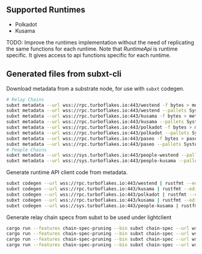 ## Supported Runtimes
  - Polkadot
  - Kusama

TODO: Improve the runtimes implementation without the need of replicating the same functions for each runtime. Note that *RuntimeApi* is runtime specific. It gives access to api functions specific for each runtime.

## Generated files from subxt-cli

Download metadata from a substrate node, for use with `subxt` codegen.

```bash
# Relay Chains
subxt metadata --url wss://rpc.turboflakes.io:443/westend -f bytes > metadata/westend_metadata.scale
subxt metadata --url wss://rpc.turboflakes.io:443/westend --pallets System,Session,Balances,Staking,Utility,NominationPools -f bytes > metadata/westend_metadata_small.scale
subxt metadata --url wss://rpc.turboflakes.io:443/kusama -f bytes > metadata/kusama_metadata.scale
subxt metadata --url wss://rpc.turboflakes.io:443/kusama --pallets System,Session,Balances,Staking,Utility,NominationPools -f bytes > metadata/kusama_metadata_small.scale
subxt metadata --url wss://rpc.turboflakes.io:443/polkadot -f bytes > metadata/polkadot_metadata.scale
subxt metadata --url wss://rpc.turboflakes.io:443/polkadot --pallets System,Session,Balances,Staking,Utility,NominationPools,Identity -f bytes > metadata/polkadot_metadata_small.scale
subxt metadata --url wss://rpc.turboflakes.io:443/paseo -f bytes > paseo_metadata.scale
subxt metadata --url wss://rpc.turboflakes.io:443/paseo --pallets System,Session,Balances,Staking,Utility,NominationPools,Identity -f bytes > metadata/paseo_metadata_small.scale
# People Chains
subxt metadata --url wss://sys.turboflakes.io:443/people-westend --pallets Identity -f bytes > metadata/people_westend_metadata_small.scale
subxt metadata --url wss://sys.turboflakes.io:443/people-kusama --pallets Identity -f bytes > metadata/people_kusama_metadata_small.scale
```

Generate runtime API client code from metadata.

```bash
subxt codegen --url wss://rpc.turboflakes.io:443/westend | rustfmt --edition=2018 --emit=stdout > westend_metadata.rs
subxt codegen --url wss://rpc.turboflakes.io:443/kusama | rustfmt --edition=2018 --emit=stdout > kusama_runtime.rs
subxt codegen --url wss://rpc.turboflakes.io:443/polkadot | rustfmt --edition=2018 --emit=stdout > polkadot_runtime.rs
subxt codegen --url wss://rpc.turboflakes.io:443/kusama | rustfmt --edition=2018 --emit=stdout > kusama_runtime.rs
subxt codegen --url wss://sys.turboflakes.io:443/people-kusama | rustfmt --edition=2018 --emit=stdout > people_kusama_runtime.rs
```

Generate relay chain specs from subxt to be used under lightclient

```bash
cargo run --features chain-spec-pruning --bin subxt chain-spec --url wss://rpc.turboflakes.io:443/westend --output-file artifacts/demo_chain_specs/westend.json --state-root-hash --remove-substitutes
cargo run --features chain-spec-pruning --bin subxt chain-spec --url wss://rpc.turboflakes.io:443/kusama --output-file artifacts/demo_chain_specs/kusama.json --state-root-hash --remove-substitutes
cargo run --features chain-spec-pruning --bin subxt chain-spec --url wss://rpc.turboflakes.io:443/polkadot --output-file artifacts/demo_chain_specs/polkadot.json --state-root-hash --remove-substitutes
cargo run --features chain-spec-pruning --bin subxt chain-spec --url wss://rpc.turboflakes.io:443/paseo --output-file artifacts/demo_chain_specs/paseo.json --state-root-hash --remove-substitutes
```
